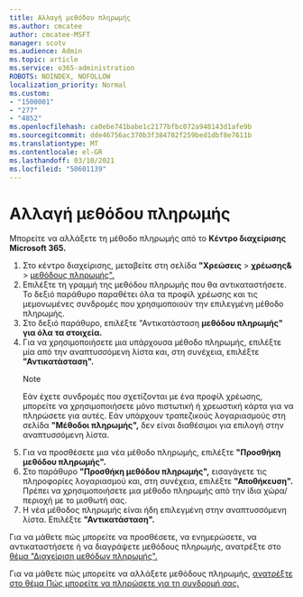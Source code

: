 ```yaml
---
title: Αλλαγή μεθόδου πληρωμής
ms.author: cmcatee
author: cmcatee-MSFT
manager: scotv
ms.audience: Admin
ms.topic: article
ms.service: o365-administration
ROBOTS: NOINDEX, NOFOLLOW
localization_priority: Normal
ms.custom:
- "1500001"
- "277"
- "4852"
ms.openlocfilehash: ca0ebe741babe1c2177bfbc072a948143d1afe9b
ms.sourcegitcommit: dde46756ac370b3f384702f259bed1dbf8e7611b
ms.translationtype: MT
ms.contentlocale: el-GR
ms.lasthandoff: 03/10/2021
ms.locfileid: "50601139"
---
```

# <a name="change-payment-method"></a>Αλλαγή μεθόδου πληρωμής

Μπορείτε να αλλάξετε τη μέθοδο πληρωμής από το **Κέντρο διαχείρισης Microsoft 365.**
  
1. Στο κέντρο διαχείρισης, μεταβείτε στη σελίδα **"Χρεώσεις**  >  **χρέωσης&**  >  [μεθόδους πληρωμής".](https://go.microsoft.com/fwlink/p/?linkid=2018806)
2. Επιλέξτε τη γραμμή της μεθόδου πληρωμής που θα αντικαταστήσετε. Το δεξιό παράθυρο παραθέτει όλα τα προφίλ χρέωσης και τις μεμονωμένες συνδρομές που χρησιμοποιούν την επιλεγμένη μέθοδο πληρωμής.
3. Στο δεξιό παράθυρο, επιλέξτε "Αντικατάσταση **μεθόδου πληρωμής" για όλα τα στοιχεία.**
4. Για να χρησιμοποιήσετε μια υπάρχουσα μέθοδο πληρωμής, επιλέξτε μία από την αναπτυσσόμενη λίστα και, στη συνέχεια, επιλέξτε **"Αντικατάσταση".**
    > [!NOTE]
    > Εάν έχετε συνδρομές που σχετίζονται με ένα προφίλ χρέωσης, μπορείτε να χρησιμοποιήσετε μόνο πιστωτική ή χρεωστική κάρτα για να πληρώσετε για αυτές. Εάν υπάρχουν τραπεζικούς λογαριασμούς στη σελίδα **"Μέθοδοι πληρωμής",** δεν είναι διαθέσιμοι για επιλογή στην αναπτυσσόμενη λίστα.
5. Για να προσθέσετε μια νέα μέθοδο πληρωμής, επιλέξτε **"Προσθήκη μεθόδου πληρωμής".**
6. Στο παράθυρο **"Προσθήκη μεθόδου πληρωμής",** εισαγάγετε τις πληροφορίες λογαριασμού και, στη συνέχεια, επιλέξτε **"Αποθήκευση".** Πρέπει να χρησιμοποιήσετε μια μέθοδο πληρωμής από την ίδια χώρα/περιοχή με το μισθωτή σας.
7. Η νέα μέθοδος πληρωμής είναι ήδη επιλεγμένη στην αναπτυσσόμενη λίστα. Επιλέξτε **"Αντικατάσταση".**

Για να μάθετε πώς μπορείτε να προσθέσετε, να ενημερώσετε, να αντικαταστήσετε ή να διαγράψετε μεθόδους πληρωμής, ανατρέξτε στο [θέμα "Διαχείριση μεθόδων πληρωμής".](https://docs.microsoft.com/microsoft-365/commerce/billing-and-payments/manage-payment-methods)

Για να μάθετε πώς μπορείτε να αλλάξετε μεθόδους πληρωμής, [ανατρέξτε στο θέμα Πώς μπορείτε να πληρώσετε για τη συνδρομή σας.](https://docs.microsoft.com/microsoft-365/commerce/billing-and-payments/pay-for-your-subscription)